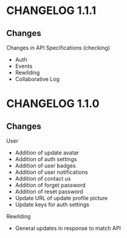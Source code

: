 # CHANGELOG 1.1.1
## Changes
Changes in API Specifications (checking)
- Auth
- Events
- Rewilding
- Collaborative Log

# CHANGELOG 1.1.0
## Changes
User 
- Addition of update avatar
- Addition of auth settings
- Addition of user badges
- Addition of user notifications
- Addition of contact us
- Addition of forget password
- Addition of reset password
- Update URL of update profile picture
- Update keys for auth settings

Rewilding
- General updates in response to match API
